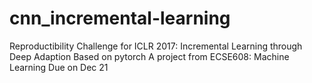 # cnn_incremental-learning
Reproductibility Challenge for ICLR 2017: Incremental Learning through Deep Adaption
Based on pytorch
A project from ECSE608: Machine Learning
Due on Dec 21
